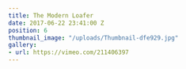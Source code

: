 ```yaml
---
title: The Modern Loafer
date: 2017-06-22 23:41:00 Z
position: 6
thumbnail_image: "/uploads/Thumbnail-dfe929.jpg"
gallery:
- url: https://vimeo.com/211406397
---
```



